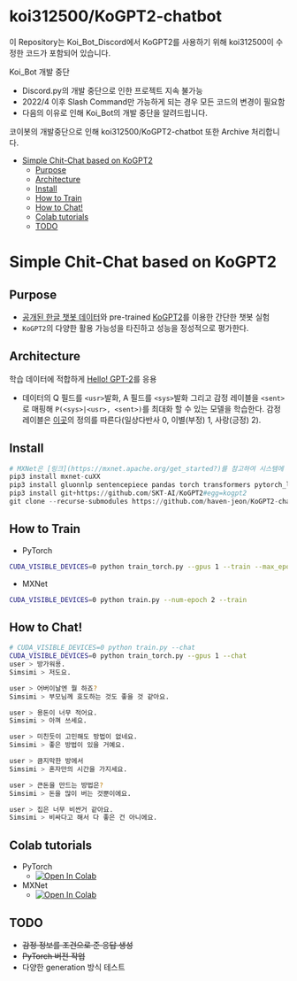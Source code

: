 # koi312500/KoGPT2-chatbot

이 Repository는 Koi_Bot_Discord에서 KoGPT2를 사용하기 위해 koi312500이 수정한 코드가 포함되어 있습니다.

Koi_Bot 개발 중단
 - Discord.py의 개발 중단으로 인한 프로젝트 지속 불가능
 - 2022/4 이후 Slash Command만 가능하게 되는 경우 모든 코드의 변경이 필요함
 - 다음의 이유로 인해 Koi_Bot의 개발 중단을 알려드립니다.

코이봇의 개발중단으로 인해 koi312500/KoGPT2-chatbot 또한 Archive 처리합니다.

- [Simple Chit-Chat based on KoGPT2](#simple-chit-chat-based-on-kogpt2)
  - [Purpose](#purpose)
  - [Architecture](#architecture)
  - [Install](#install)
  - [How to Train](#how-to-train)
  - [How to Chat!](#how-to-chat)
  - [Colab tutorials](#colab-tutorials)
  - [TODO](#todo)

<!-- /code_chunk_output -->


# Simple Chit-Chat based on KoGPT2 

## Purpose

- [공개된 한글 챗봇 데이터](https://github.com/songys/Chatbot_data)와 pre-trained [KoGPT2](https://github.com/SKT-AI/KoGPT2)를 이용한 간단한 챗봇 실험
- `KoGPT2`의 다양한 활용 가능성을 타진하고 성능을 정성적으로 평가한다.

## Architecture

학습 데이터에 적합하게 [Hello! GPT-2](https://arxiv.org/abs/1907.05774)를 응용


- 데이터의 Q 필드를 `<usr>`발화, A 필드를 `<sys>`발화 그리고 감정 레이블을 `<sent>`로 매핑해 `P(<sys>|<usr>, <sent>)`를 최대화 할 수 있는 모델을 학습한다. 감정 레이블은 [이곳](https://github.com/songys/Chatbot_data)의 정의를 따른다(일상다반사 0, 이별(부정) 1, 사랑(긍정) 2).

## Install


```python
# MXNet은 [링크](https://mxnet.apache.org/get_started?)를 참고하여 시스템에 맞는 버전으로 설치한다.
pip3 install mxnet-cuXX
pip3 install gluonnlp sentencepiece pandas torch transformers pytorch_lightning 
pip3 install git+https://github.com/SKT-AI/KoGPT2#egg=kogpt2
git clone --recurse-submodules https://github.com/haven-jeon/KoGPT2-chatbot.git
```

## How to Train

- PyTorch

```bash
CUDA_VISIBLE_DEVICES=0 python train_torch.py --gpus 1 --train --max_epochs 2
```


- MXNet

```bash
CUDA_VISIBLE_DEVICES=0 python train.py --num-epoch 2 --train
```

## How to Chat!

```bash
# CUDA_VISIBLE_DEVICES=0 python train.py --chat
CUDA_VISIBLE_DEVICES=0 python train_torch.py --gpus 1 --chat
user > 방가워용.
Simsimi > 저도요.

user > 어버이날엔 뭘 하죠?
Simsimi > 부모님께 효도하는 것도 좋을 것 같아요.

user > 용돈이 너무 적어요.
Simsimi > 아껴 쓰세요.

user > 미친듯이 고민해도 방법이 없네요.
Simsimi > 좋은 방법이 있을 거예요.

user > 큼지막한 방에서
Simsimi > 혼자만의 시간을 가지세요.

user > 큰돈을 만드는 방법은?
Simsimi > 돈을 많이 버는 것뿐이에요.

user > 집은 너무 비싼거 같아요.
Simsimi > 비싸다고 해서 다 좋은 건 아니에요.
```

## Colab tutorials

- PyTorch
  - [![Open In Colab](https://colab.research.google.com/assets/colab-badge.svg)](https://colab.research.google.com/github/haven-jeon/KoGPT2-chatbot/blob/master/KoGPT2_chatbot_pytorch.ipynb)
- MXNet
  - [![Open In Colab](https://colab.research.google.com/assets/colab-badge.svg)](https://colab.research.google.com/github/haven-jeon/KoGPT2-chatbot/blob/master/KoGPT2_chatbot.ipynb)



## TODO

- ~~감정 정보를 조건으로 준 응답 생성~~
- ~~PyTorch 버전 작업~~
- 다양한 generation 방식 테스트

